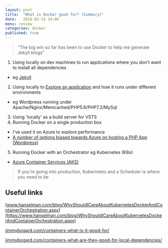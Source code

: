 ```yaml
---
layout: post
title:  "What is Docker good for? (Summary)"
date:   2018-02-14 14:06
menu: review
categories: docker 
published: true 
---
```


> "The big win so far has been to use Docker to help me generate Jekyll blogs"  

1. Using locally on dev machines to run applications where you don't want to install all dependencies
  - eg [Jekyll](/jekyl/2018/01/25/Jekyll-and-Docker.html)
2. Using locally to [Explore an application](/docker/2018/02/01/Wordpress-on-Docker.html) and how it runs under different environments
  - eg Wordpress running under Apache/Nginx/Memcached/PHP5.6/PHP7.2/MySql
3. Using 'locally' as a build server for VSTS
4. Running Docker on a single production box
  - I've used it on Azure to explore performance
  - [A number of options biased towards Azure on hosting a PHP App (Wordpress)](/wordpress/2018/02/14/Where-to-host-wordpress.html) 
5. Running Docker with an Orchestrator eg Kubernetes (K8s)
  - [Azure Container Services (AKS)](/azure/2018/03/01/Azure-and-Containers.html)

> If you're going into production, Kubernetes and a Scheduler is where you need to be 

## Useful links
[www.hanselman.com/blog/WhyShouldICareAboutKubernetesDockerAndContainerOrchestration.aspx](https://www.hanselman.com/blog/WhyShouldICareAboutKubernetesDockerAndContainerOrchestration.aspx)

[jimmybogard.com/containers-what-is-it-good-for/](https://jimmybogard.com/containers-what-is-it-good-for/)

[jimmybogard.com/containers-what-are-they-good-for-local-dependencies/](https://jimmybogard.com/containers-what-are-they-good-for-local-dependencies/)